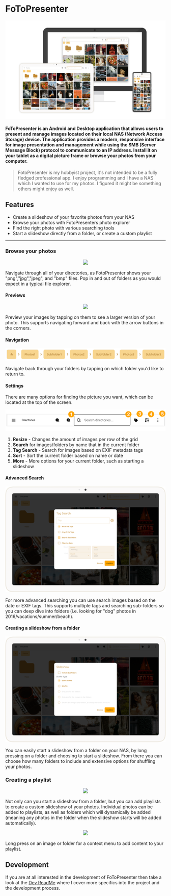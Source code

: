 # FoToPresenter

![fotopresenter](/images/fotopresenter.png)

#### FoToPresenter is an Android and Desktop application that allows users to present and manage images located on their local NAS (Network Access Storage) device. The application provides a modern, responsive interface for image presentation and management while using the SMB (Server Message Block) protocol to communicate to an IP address. Install it on your tablet as a digital picture frame or browse your photos from your computer.

> FotoPresenter is my hobbyist project, it's not intended to be a fully fledged professional app. I enjoy programming and I have a NAS which I wanted to use for my photos. I figured it might be something others might enjoy as well.

## Features

* Create a slideshow of your favorite photos from your NAS
* Browse your photos with FotoPresenters photo explorer
* Find the right photo with various searching tools
* Start a slideshow directly from a folder, or create a custom playlist

***

### Browse your photos

<p align="center">
<img src="/images/directory.png" /> 
</p>

Navigate through all of your directories, as FotoPresenter shows your "png","jpg","jpeg", and "bmp" files. Pop in and out of folders as you would expect in a typical file explorer.

#### Previews 

<p align="center">
<img src="/images/directory_preview.png"  /> 
</p>

Preview your images by tapping on them to see a larger version of your photo. This supports navigating forward and back with the arrow buttons in the corners.

#### Navigation

<p align="center">
<img src="/images/navigation_bar.png" /> 
</p>

Navigate back through your folders by tapping on which folder you'd like to return to.

#### Settings

There are many options for finding the picture you want, which can be located at the top of the screen.

<p align="center">
<img src="/images/topbar.png" /> 
</p>

1. **Resize** - Changes the amount of images per row of the grid
2. **Search** for images/folders by name that in the current folder
3. **Tag Search** - Search for images based on EXIF metadata tags
4. **Sort** - Sort the current folder based on name or date
5. **More** - More options for your current folder, such as starting a slideshow

#### Advanced Search

<p align="center">
<img src="/images/metadata_search.png" /> 
</p>

For more advanced searching you can use search images based on the date or EXIF tags. This supports multiple tags and searching sub-folders so you can deep dive into folders (i.e. looking for "dog" photos in 2016/vacations/summer/beach).

#### Creating a slideshow from a folder

<p align="center">
<img src="/images/slideshow_settings.png" /> 
</p>

You can easily start a slideshow from a folder on your NAS, by long pressing on a folder and choosing to start a slideshow. From there you can choose how many folders to include and extensive options for shuffling your photos.

### Creating a playlist

<p align="center">
<img src="/images/playlists.gif" /> 
</p>

Not only can you start a slideshow from a folder, but you can add playlists to create a custom slideshow of your photos. Individual photos can be added to playlists, as well as folders which will dynamically be added (meaning any photos in the folder when the slideshow starts will be added automatically).

<p align="center">
<img src="/images/long_press.gif" width="500" /> 
</p>

Long press on an image or folder for a context menu to add content to your playlist.

## Development

If you are at all interested in the development of FoToPresenter then take a look at the [Dev ReadMe](DEVREADME.md) where I cover more specifics into the project and the development process.
